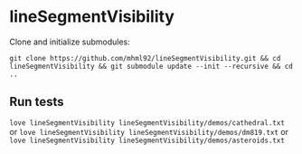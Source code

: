 # lineSegmentVisibility
Clone and initialize submodules:

`git clone https://github.com/mhml92/lineSegmentVisibility.git && cd lineSegmentVisibility && git submodule update --init --recursive && cd ..`

## Run tests

`love lineSegmentVisibility lineSegmentVisibility/demos/cathedral.txt`
or 
`love lineSegmentVisibility lineSegmentVisibility/demos/dm819.txt`
or
`love lineSegmentVisibility lineSegmentVisibility/demos/asteroids.txt`

